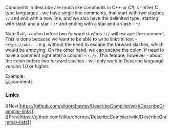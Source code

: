 Comments in describe are much like comments in C++ or C#, or other C type languages - we have single line comments, that start with two slashes `//` and end with a new line, and we also have the delimited type, starting with slash and a star - `/*` and ending with a star and a slash - `*/`. 

Note that, a colon before two forward slashes `://` will escape the comment. This is done because we want to be able to write links in text - `https://abc...` e.g. without the need to escape the forward slashes, which would be annoying. On the other hand, we can escape the colon, if need to have a comment right after a column - `\://`. This feature, however - about the colon before two forward slashes - will only work in Describe language version 1.0 or higher.
    
Example:  
![comments](https://github.com/viktorchernev/DescribeCompiler/assets/72315339/1e25fb7b-b285-4717-abcd-657d75c8d7a4)

  
### Links
[[Next|https://github.com/viktorchernev/DescribeCompiler/wiki/DescribeGrammar-links]]  
[[Prev|https://github.com/viktorchernev/DescribeCompiler/wiki/DescribeGrammar-lists]]  
 